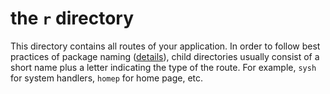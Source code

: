 # the `r` directory

This directory contains all routes of your application. In order to follow best practices of package naming ([details](https://blog.golang.org/package-names)), child directories usually consist of a short name plus a letter indicating the type of the route. For example, `sysh` for system handlers, `homep` for home page, etc.
